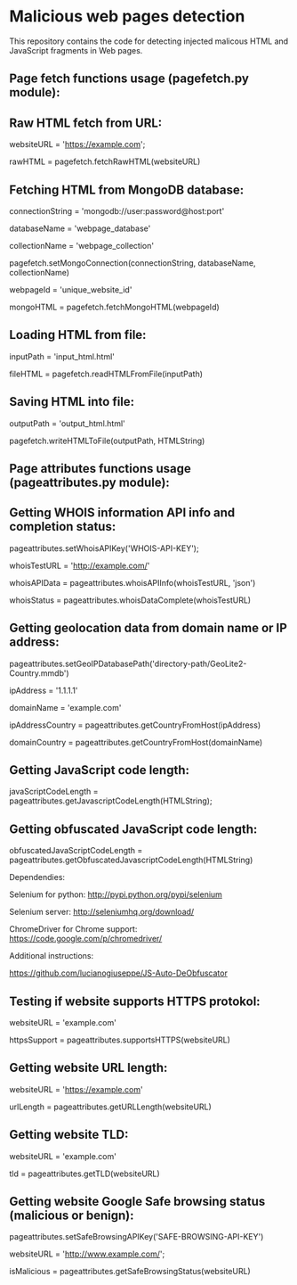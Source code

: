 # Malicious web pages detection

This repository contains the code for detecting injected malicous HTML and JavaScript fragments in Web pages.

Page fetch functions usage (pagefetch.py module):
---


Raw HTML fetch from URL:
---
websiteURL = 'https://example.com';

rawHTML = pagefetch.fetchRawHTML(websiteURL)


Fetching HTML from MongoDB database:
---

connectionString = 'mongodb://user:password@host:port'

databaseName = 'webpage_database'

collectionName = 'webpage_collection'

pagefetch.setMongoConnection(connectionString, databaseName, collectionName)

webpageId = 'unique_website_id'

mongoHTML = pagefetch.fetchMongoHTML(webpageId)


Loading HTML from file:
---

inputPath = 'input_html.html'

fileHTML = pagefetch.readHTMLFromFile(inputPath)


Saving HTML into file:
---

outputPath = 'output_html.html'

pagefetch.writeHTMLToFile(outputPath, HTMLString)


Page attributes functions usage (pageattributes.py module):
---


Getting WHOIS information API info and completion status:
---

pageattributes.setWhoisAPIKey('WHOIS-API-KEY');

whoisTestURL = 'http://example.com/'

whoisAPIData = pageattributes.whoisAPIInfo(whoisTestURL, 'json')

whoisStatus = pageattributes.whoisDataComplete(whoisTestURL)


Getting geolocation data from domain name or IP address:
---

pageattributes.setGeoIPDatabasePath('directory-path/GeoLite2-Country.mmdb')

ipAddress = '1.1.1.1'

domainName = 'example.com'

ipAddressCountry = pageattributes.getCountryFromHost(ipAddress)

domainCountry = pageattributes.getCountryFromHost(domainName)


Getting JavaScript code length:
---

javaScriptCodeLength = pageattributes.getJavascriptCodeLength(HTMLString);


Getting obfuscated JavaScript code length:
---

obfuscatedJavaScriptCodeLength = pageattributes.getObfuscatedJavascriptCodeLength(HTMLString)

Dependendies:

Selenium for python: http://pypi.python.org/pypi/selenium

Selenium server: http://seleniumhq.org/download/

ChromeDriver for Chrome support: https://code.google.com/p/chromedriver/

Additional instructions:

https://github.com/lucianogiuseppe/JS-Auto-DeObfuscator


Testing if website supports HTTPS protokol:
---

websiteURL = 'example.com'

httpsSupport = pageattributes.supportsHTTPS(websiteURL)


Getting website URL length:
---

websiteURL = 'https://example.com'

urlLength = pageattributes.getURLLength(websiteURL)


Getting website TLD:
---

websiteURL = 'example.com'

tld = pageattributes.getTLD(websiteURL)


Getting website Google Safe browsing status (malicious or benign):
---

pageattributes.setSafeBrowsingAPIKey('SAFE-BROWSING-API-KEY')

websiteURL = 'http://www.example.com/';

isMalicious = pageattributes.getSafeBrowsingStatus(websiteURL)
